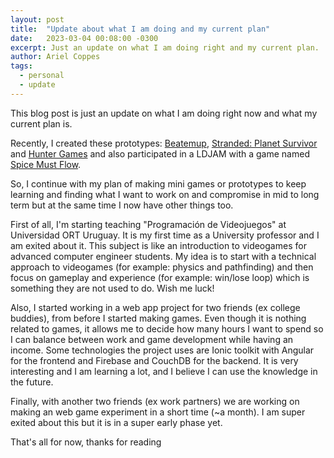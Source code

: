 ```yaml
---
layout: post
title:  "Update about what I am doing and my current plan"
date:   2023-03-04 00:08:00 -0300
excerpt: Just an update on what I am doing right and my current plan.
author: Ariel Coppes
tags:
  - personal
  - update
---
```


This blog post is just an update on what I am doing right now and what my current plan is.

Recently, I created these prototypes: [Beatemup](https://arielsan.itch.io/beatemup), [Stranded: Planet Survivor](https://arielsan.itch.io/stranded-planet-survivor) and [Hunter Games](https://arielsan.itch.io/huntersgame) and also participated in a LDJAM with a game named [Spice Must Flow](https://arielsan.itch.io/spice-must-flow).

So, I continue with my plan of making mini games or prototypes to keep learning and finding what I want to work on and compromise in mid to long term but at the same time I now have other things too.

First of all, I'm starting teaching "Programación de Videojuegos" at Universidad ORT Uruguay. It is my first time as a University professor and I am exited about it. This subject is like an introduction to videogames for advanced computer engineer students. My idea is to start with a technical approach to videogames (for example: physics and pathfinding) and then focus on gameplay and experience (for example: win/lose loop) which is something they are not used to do. Wish me luck!

Also, I started working in a web app project for two friends (ex college buddies), from before I started making games. Even though it is nothing related to games, it allows me to decide how many hours I want to spend so I can balance between work and game development while having an income. Some technologies the project uses are Ionic toolkit with Angular for the frontend and Firebase and CouchDB for the backend. It is very interesting and I am learning a lot, and I believe I can use the knowledge in the future.

Finally, with another two friends (ex work partners) we are working on making an web game experiment in a short time (~a month). I am super exited about this but it is in a super early phase yet.

That's all for now, thanks for reading
